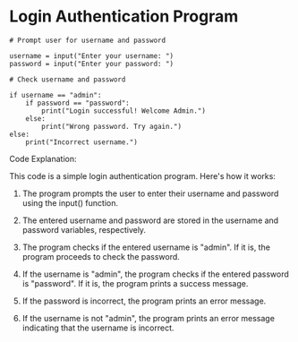 # Login Authentication Program

```
# Prompt user for username and password

username = input("Enter your username: ")
password = input("Enter your password: ")

# Check username and password

if username == "admin":
    if password == "password":
        print("Login successful! Welcome Admin.")
    else:
        print("Wrong password. Try again.")
else:
    print("Incorrect username.")
```

Code Explanation:

This code is a simple login authentication program. Here's how it works:

1. The program prompts the user to enter their username and password using the input() function.

2. The entered username and password are stored in the username and password variables, respectively.

3. The program checks if the entered username is "admin". If it is, the program proceeds to check the password.

4. If the username is "admin", the program checks if the entered password is "password". If it is, the program prints a success message.

5. If the password is incorrect, the program prints an error message.

6. If the username is not "admin", the program prints an error message indicating that the username is incorrect.


